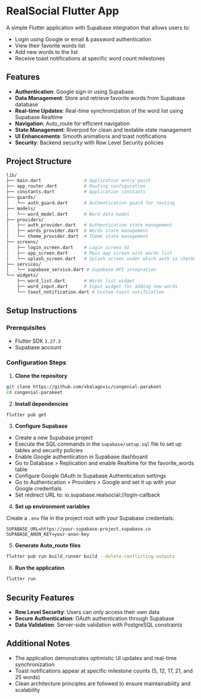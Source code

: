 # RealSocial Flutter App

A simple Flutter application with Supabase integration that allows users to:

- Login using Google or email & password authentication
- View their favorite words list
- Add new words to the list
- Receive toast notifications at specific word count milestones

## Features

- **Authentication**: Google sign-in using Supabase
- **Data Management**: Store and retrieve favorite words from Supabase database
- **Real-time Updates**: Real-time synchronization of the word list using Supabase Realtime
- **Navigation**: Auto_route for efficient navigation
- **State Management**: Riverpod for clean and testable state management
- **UI Enhancements**: Smooth animations and toast notifications
- **Security**: Backend security with Row Level Security policies

## Project Structure

``` bash
lib/
├── main.dart                # Application entry point
├── app_router.dart          # Routing configuration
├── constants.dart           # Application constants
├── guards/
│   └── auth_guard.dart      # Authentication guard for routing
├── models/
│   └── word_model.dart      # Word data model
├── providers/
│   ├── auth_provider.dart   # Authentication state management
│   ├── words_provider.dart  # Words state management
│   └── theme_provider.dart  # Theme state management
├── screens/
│   ├── login_screen.dart    # Login screen UI
│   ├── app_screen.dart      # Main app screen with words list
│   └── splash_screen.dart   # Splash screen under which auth is checked
├── services/
│   └── supabase_service.dart # Supabase API integration
└── widgets/
    ├── word_list.dart       # Words list widget
    ├── word_input.dart      # Input widget for adding new words
    └── toast_notification.dart # Custom toast notification
```

## Setup Instructions

### Prerequisites

- Flutter SDK `3.27.3`
- Supabase account

### Configuration Steps

1. **Clone the repository**

```bash
git clone https://github.com/vbalagovic/congenial-parakeet
cd congenial-parakeet
```

2. **Install dependencies**

```bash
flutter pub get
```

3. **Configure Supabase**

- Create a new Supabase project
- Execute the SQL commands in the `supabase/setup.sql` file to set up tables and security policies
- Enable Google authentication in Supabase dashboard
- Go to Database > Replication and enable Realtime for the favorite_words table
- Configure Google OAuth in Supabase Authentication settings
- Go to Authentication > Providers > Google and set it up with your Google credentials
- Set redirect URL to: io.supabase.realsocial://login-callback

4. **Set up environment variables**

Create a `.env` file in the project root with your Supabase credentials:

```
SUPABASE_URL=https://your-supabase-project.supabase.co
SUPABASE_ANON_KEY=your-anon-key
```

5. **Generate Auto_route files**

```bash
flutter pub run build_runner build --delete-conflicting-outputs
```

6. **Run the application**

```bash
flutter run
```

## Security Features

- **Row Level Security**: Users can only access their own data
- **Secure Authentication**: OAuth authentication through Supabase
- **Data Validation**: Server-side validation with PostgreSQL constraints

## Additional Notes

- The application demonstrates optimistic UI updates and real-time synchronization
- Toast notifications appear at specific milestone counts (5, 12, 17, 21, and 25 words)
- Clean architecture principles are followed to ensure maintainability and scalability
